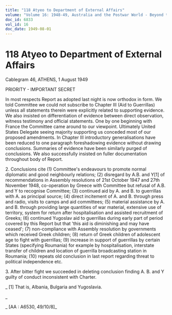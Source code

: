 ```yaml
---
title: "118 Atyeo to Department of External Affairs"
volume: "Volume 16: 1948-49, Australia and the Postwar World - Beyond the Region"
doc_id: 6833
vol_id: 16
doc_date: 1949-08-01
---
```


# 118 Atyeo to Department of External Affairs

Cablegram 46, ATHENS, 1 August 1949

PRIORITY - IMPORTANT SECRET

In most respects Report as adopted last night is now orthodox in form. We told Committee we could not subscribe to Chapter III (Aid to Guerrillas) unless all statements therein were explicitly related to supporting evidence. We also insisted on differentiation of evidence between direct observation, witness testimony and official statements. One by one beginning with France the Committee came around to our viewpoint. Ultimately United States Delegate seeing majority supporting us conceded most of our proposed amendments. In Chapter III introductory generalisations have been reduced to one paragraph foreshadowing evidence without drawing conclusions. Summaries of evidence have been similarly purged of conclusions. We also successfully insisted on fuller documentation throughout body of Report.

2\. Conclusions cite (1) Committee's endeavours to promote normal diplomatic and good neighbourly relations; (2) disregard by A.B. and Y[1] of recommendations in Assembly resolutions of 21st October 1947 and 27th November 1948, co-operation by Greece with Committee but refusal of A.B. and Y to recognise Committee; (3) continued aid by A. and B. to guerrillas with A. as principal source; (4) direct incitement of A. and B. through press and radio, visits to camps and aid committees; (5) material assistance by A. and B. through providing large quantities of war material, extensive use of territory, system for return after hospitalisation and assisted recruitment of Greeks; (6) continued Yugoslav aid to guerrillas during early part of period covered by this Report but that 'this aid is diminishing and may have ceased'; (7) non-compliance with Assembly resolution by governments which received Greek children; (8) return of Greek children of adolescent age to fight with guerrillas; (9) increase in support of guerrillas by certain States (specifying Roumania) for example by hospitalisation, interstate transfer of children and location of guerrilla broadcasting station in Roumania; (10) repeats old conclusion in last report regarding threat to political independence etc.

3\. After bitter fight we succeeded in deleting conclusion finding A. B. and Y guilty of conduct inconsistent with Charter.

_ [1] That is, Albania, Bulgaria and Yugoslavia.

_

_ [AA : A6530, 49/10/8]_
